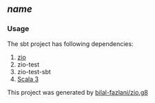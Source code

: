 ## $name$

### Usage

The sbt project has following dependencies:

1. [zio](https://zio.dev)
2. zio-test
3. zio-test-sbt
4. [Scala 3](https://dotty.epfl.ch)

This project was generated by [bilal-fazlani/zio.g8](https://github.com/bilal-fazlani/zio.g8)
